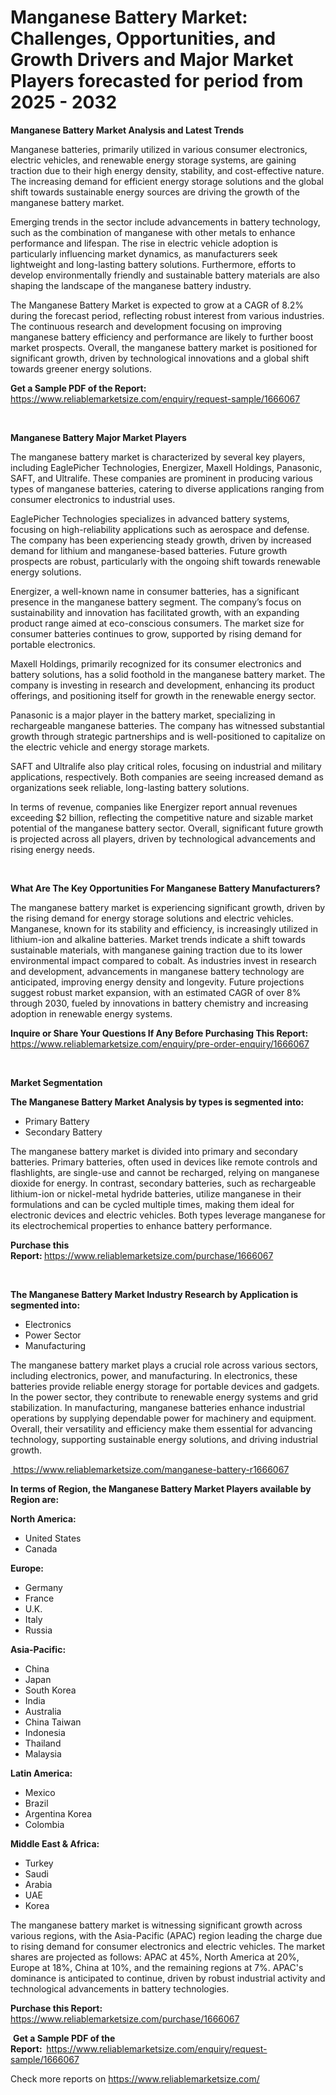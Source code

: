 <p><h1>Manganese Battery Market: Challenges, Opportunities, and Growth Drivers and Major Market Players forecasted for period from 2025 - 2032</h1></p><p><strong>Manganese Battery Market Analysis and Latest Trends</strong></p>
<p><p>Manganese batteries, primarily utilized in various consumer electronics, electric vehicles, and renewable energy storage systems, are gaining traction due to their high energy density, stability, and cost-effective nature. The increasing demand for efficient energy storage solutions and the global shift towards sustainable energy sources are driving the growth of the manganese battery market. </p><p>Emerging trends in the sector include advancements in battery technology, such as the combination of manganese with other metals to enhance performance and lifespan. The rise in electric vehicle adoption is particularly influencing market dynamics, as manufacturers seek lightweight and long-lasting battery solutions. Furthermore, efforts to develop environmentally friendly and sustainable battery materials are also shaping the landscape of the manganese battery industry. </p><p>The Manganese Battery Market is expected to grow at a CAGR of 8.2% during the forecast period, reflecting robust interest from various industries. The continuous research and development focusing on improving manganese battery efficiency and performance are likely to further boost market prospects. Overall, the manganese battery market is positioned for significant growth, driven by technological innovations and a global shift towards greener energy solutions.</p></p>
<p><strong>Get a Sample PDF of the Report:&nbsp;</strong> <a href="https://www.reliablemarketsize.com/enquiry/request-sample/1666067?utm_campaign=2038&utm_medium=2&utm_source=Github&utm_content=ia&utm_term=10022025&utm_id=manganese-battery">https://www.reliablemarketsize.com/enquiry/request-sample/1666067</a></p>
<p>&nbsp;</p>
<p><strong>Manganese Battery Major Market Players</strong></p>
<p><p>The manganese battery market is characterized by several key players, including EaglePicher Technologies, Energizer, Maxell Holdings, Panasonic, SAFT, and Ultralife. These companies are prominent in producing various types of manganese batteries, catering to diverse applications ranging from consumer electronics to industrial uses.</p><p>EaglePicher Technologies specializes in advanced battery systems, focusing on high-reliability applications such as aerospace and defense. The company has been experiencing steady growth, driven by increased demand for lithium and manganese-based batteries. Future growth prospects are robust, particularly with the ongoing shift towards renewable energy solutions.</p><p>Energizer, a well-known name in consumer batteries, has a significant presence in the manganese battery segment. The company’s focus on sustainability and innovation has facilitated growth, with an expanding product range aimed at eco-conscious consumers. The market size for consumer batteries continues to grow, supported by rising demand for portable electronics.</p><p>Maxell Holdings, primarily recognized for its consumer electronics and battery solutions, has a solid foothold in the manganese battery market. The company is investing in research and development, enhancing its product offerings, and positioning itself for growth in the renewable energy sector.</p><p>Panasonic is a major player in the battery market, specializing in rechargeable manganese batteries. The company has witnessed substantial growth through strategic partnerships and is well-positioned to capitalize on the electric vehicle and energy storage markets.</p><p>SAFT and Ultralife also play critical roles, focusing on industrial and military applications, respectively. Both companies are seeing increased demand as organizations seek reliable, long-lasting battery solutions.</p><p>In terms of revenue, companies like Energizer report annual revenues exceeding $2 billion, reflecting the competitive nature and sizable market potential of the manganese battery sector. Overall, significant future growth is projected across all players, driven by technological advancements and rising energy needs.</p></p>
<p>&nbsp;</p>
<p><strong>What Are The Key Opportunities For Manganese Battery Manufacturers?</strong></p>
<p><p>The manganese battery market is experiencing significant growth, driven by the rising demand for energy storage solutions and electric vehicles. Manganese, known for its stability and efficiency, is increasingly utilized in lithium-ion and alkaline batteries. Market trends indicate a shift towards sustainable materials, with manganese gaining traction due to its lower environmental impact compared to cobalt. As industries invest in research and development, advancements in manganese battery technology are anticipated, improving energy density and longevity. Future projections suggest robust market expansion, with an estimated CAGR of over 8% through 2030, fueled by innovations in battery chemistry and increasing adoption in renewable energy systems.</p></p>
<p><strong>Inquire or Share Your Questions If Any Before Purchasing This Report:</strong> <a href="https://www.reliablemarketsize.com/enquiry/pre-order-enquiry/1666067?utm_campaign=2038&utm_medium=2&utm_source=Github&utm_content=ia&utm_term=10022025&utm_id=manganese-battery">https://www.reliablemarketsize.com/enquiry/pre-order-enquiry/1666067</a></p>
<p>&nbsp;</p>
<p><strong>Market Segmentation</strong></p>
<p><strong>The Manganese Battery Market Analysis by types is segmented into:</strong></p>
<p><ul><li>Primary Battery</li><li>Secondary Battery</li></ul></p>
<p><p>The manganese battery market is divided into primary and secondary batteries. Primary batteries, often used in devices like remote controls and flashlights, are single-use and cannot be recharged, relying on manganese dioxide for energy. In contrast, secondary batteries, such as rechargeable lithium-ion or nickel-metal hydride batteries, utilize manganese in their formulations and can be cycled multiple times, making them ideal for electronic devices and electric vehicles. Both types leverage manganese for its electrochemical properties to enhance battery performance.</p></p>
<p><strong>Purchase this Report:&nbsp;</strong><a href="https://www.reliablemarketsize.com/purchase/1666067?utm_campaign=2038&utm_medium=2&utm_source=Github&utm_content=ia&utm_term=10022025&utm_id=manganese-battery">https://www.reliablemarketsize.com/purchase/1666067</a></p>
<p>&nbsp;</p>
<p><strong>The Manganese Battery Market Industry Research by Application is segmented into:</strong></p>
<p><ul><li>Electronics</li><li>Power Sector</li><li>Manufacturing</li></ul></p>
<p><p>The manganese battery market plays a crucial role across various sectors, including electronics, power, and manufacturing. In electronics, these batteries provide reliable energy storage for portable devices and gadgets. In the power sector, they contribute to renewable energy systems and grid stabilization. In manufacturing, manganese batteries enhance industrial operations by supplying dependable power for machinery and equipment. Overall, their versatility and efficiency make them essential for advancing technology, supporting sustainable energy solutions, and driving industrial growth.</p></p>
<p><a href="https://www.reliablemarketsize.com/manganese-battery-r1666067?utm_campaign=2038&utm_medium=2&utm_source=Github&utm_content=ia&utm_term=10022025&utm_id=manganese-battery">&nbsp;https://www.reliablemarketsize.com/manganese-battery-r1666067</a></p>
<p><strong>In terms of Region, the Manganese Battery Market Players available by Region are:</strong></p>
<p>
    <p> <strong> North America: </strong>
        <ul>
            <li>United States</li>
            <li>Canada</li>
        </ul>
        </p> 
    <p> <strong> Europe: </strong>
        <ul>
            <li>Germany</li>
            <li>France</li>
            <li>U.K.</li>
            <li>Italy</li>
            <li>Russia</li>
        </ul>
        </p> 
    <p> <strong> Asia-Pacific: </strong>
        <ul>
            <li>China</li>
            <li>Japan</li>
            <li>South Korea</li>
            <li>India</li>
            <li>Australia</li>
            <li>China Taiwan</li>
            <li>Indonesia</li>
            <li>Thailand</li>
            <li>Malaysia</li>
        </ul>
        </p> 
    <p> <strong> Latin America: </strong>
        <ul>
            <li>Mexico</li>
            <li>Brazil</li>
            <li>Argentina Korea</li>
            <li>Colombia</li>
        </ul>
        </p> 
    <p> <strong> Middle East & Africa: </strong>
        <ul>
            <li>Turkey</li>
            <li>Saudi</li>
            <li>Arabia</li>
            <li>UAE</li>
            <li>Korea</li>
        </ul>
    </p>
    </p>
<p><p>The manganese battery market is witnessing significant growth across various regions, with the Asia-Pacific (APAC) region leading the charge due to rising demand for consumer electronics and electric vehicles. The market shares are projected as follows: APAC at 45%, North America at 20%, Europe at 18%, China at 10%, and the remaining regions at 7%. APAC's dominance is anticipated to continue, driven by robust industrial activity and technological advancements in battery technologies.</p></p>
<p><strong>Purchase this Report: </strong><a href="https://www.reliablemarketsize.com/purchase/1666067?utm_campaign=2038&utm_medium=2&utm_source=Github&utm_content=ia&utm_term=10022025&utm_id=manganese-battery">https://www.reliablemarketsize.com/purchase/1666067</a></p>
<p>&nbsp;<strong>Get a Sample PDF of the Report:&nbsp;&nbsp;</strong><a href="https://www.reliablemarketsize.com/enquiry/request-sample/1666067?utm_campaign=2038&utm_medium=2&utm_source=Github&utm_content=ia&utm_term=10022025&utm_id=manganese-battery">https://www.reliablemarketsize.com/enquiry/request-sample/1666067</a></p>
<p><strong></strong></p>
<p>Check more reports on <a href="https://www.reliablemarketsize.com/?utm_campaign=2038&utm_medium=2&utm_source=Github&utm_content=ia&utm_term=10022025&utm_id=manganese-battery">https://www.reliablemarketsize.com/</a></p>